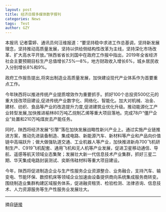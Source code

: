 ```yaml
---
layout: post
title: 经济日报多媒体数字报刊
categories: News
tags:  Test
author: GZY
---
```


本报讯 记者雷婷、通讯员何汪维报道：“要坚持稳中求进工作总基调，坚持新发展理念，坚持推动高质量发展，坚持以供给侧结构性改革为主线，坚持深化市场改革、扩大高水平开放。”陕西省省长刘国中在政府工作报中指出，2019年全省经济社会主要预期目标生产总值增长7.5%—8%，地方财政收入增长6%，城乡居民收入分别增长8%和9%。

政府工作报告提出,将突出制造业高质量发展，加快建设现代产业体系作为首要重点工作。

今年陕西将以推进传统产业提质增效作为重要抓手。抓好100个总投资500亿元的重大技改项目建设,促进传统产业数字化、网络化、智能化。加大对机械、冶金、建材、纺织、食品等产业的改造提升力度,促进建筑业优化升级。推动能源化工产业转型发展,加快推进榆林80万吨乙烷制乙烯等重大项目落地。完成78户“僵尸企业”处置和210万吨煤炭去产能任务。

同时，陕西将经济发展“引擎”落在加快发展战略性新兴产业上。通过实施产业链推进方案，推动先进装备制造、集成电路、新能源汽车、新材料等产业和产品向价值链中高端跃升；做大做强轨道交通、工业机器人等产业，加快推进新舟700飞机研制生产、C919飞机配套、通用飞机和无人机等产业发展，促进卫星移动通信、导航、遥感等航天领域业态集聚；发展壮大新一代信息技术产业集群，抓好三星二期、华天集成电路封装测试、奕斯伟硅材料等重大项目建设。

今年，陕西将促进制造企业与生产性服务企业资源整合、业务融合，支持汽车、输变电、节能环保、数控机床等领域企业加速由设备提供商向系统集成服务商转变。围绕制造业集群构建区域服务体系，促进融资租赁、检验检测、法律咨询、信息技术、人力资源服务等生产性服务业发展壮大。

*****

摘自[链接](http://paper.ce.cn/jjrb/html/2019-01/29/content_382905.htm)
